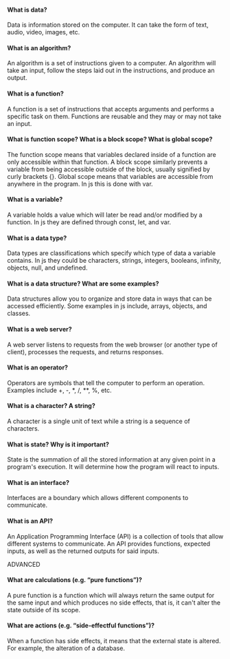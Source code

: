 #### What is data?
Data is information stored on the computer. It can take the form of text, audio, video, images, etc.
#### What is an algorithm?
An algorithm is a set of instructions given to a computer. An algorithm will take an input, follow the steps laid out in the instructions, and produce an output.
#### What is a function?
A function is a set of instructions that accepts arguments and performs a specific task on them. Functions are reusable and they may or may not take an input.
#### What is function scope? What is a block scope? What is global scope?
The function scope means that variables declared inside of a function are only accessible within that function. A block scope similarly prevents a variable from being accessible outside of the block, usually signified by curly brackets {}. Global scope means that variables are accessible from anywhere in the program. In js this is done with var.
#### What is a variable?
A variable holds a value which will later be read and/or modified by a function. In js they are defined through const, let, and var.
#### What is a data type?
Data types are classifications which specify which type of data a variable contains. In js they could be characters, strings, integers, booleans, infinity, objects, null, and undefined.
#### What is a data structure? What are some examples?
Data structures allow you to organize and store data in ways that can be accessed efficiently. Some examples in js include, arrays, objects, and classes.
#### What is a web server?
A web server listens to requests from the web browser (or another type of client), processes the requests, and returns responses.
#### What is an operator?
Operators are symbols that tell the computer to perform an operation. Examples include +, -, *, /, **, %, etc.
#### What is a character? A string?
A character is a single unit of text while a string is a sequence of characters.
#### What is state? Why is it important?
State is the summation of all the stored information at any given point in a program's execution. It will determine how the program will react to inputs.
#### What is an interface?
Interfaces are a boundary which allows different components to communicate.
#### What is an API?
An Application Programming Interface (API) is a collection of tools that allow different systems to communicate. An API provides functions, expected inputs, as well as the returned outputs for said inputs.

ADVANCED
#### What are calculations (e.g. “pure functions”)?
A pure function is a function which will always return the same output for the same input and which produces no side effects, that is, it can't alter the state outside of its scope.

#### What are actions (e.g. “side-effectful functions”)?
When a function has side effects, it means that the external state is altered. For example, the alteration of a database.